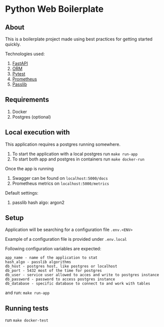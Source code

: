 # Python Web Boilerplate


## About
This is a boilerplate project made using best practices for getting started quickly.

Technologies used:
1. [FastAPI](https://fastapi.tiangolo.com/)
2. [ORM](https://github.com/encode/orm)
3. [Pytest](https://docs.pytest.org/en/stable/)
4. [Prometheus](https://prometheus.io/)
5. [Passlib](https://passlib.readthedocs.io/en/stable/)

## Requirements
1. Docker
2. Postgres (optional)


## Local execution with
This application requires a postgres running somewhere. 
1. To start the application with a local postgres run `make run-app`
2. To start both app and postgres in containers run `make docker-run`

Once the app is running

1. Swagger can be found on `localhost:5000/docs`
2. Prometheus metrics on `localhost:5000/metrics`

Default settings:
1. passlib hash algo: argon2 

## Setup
Application will be searching for a configuration file `.env.<ENV>`

Example of a configuration file is provided under `.env.local`

Following configuration variables are expected:
```
app_name - name of the application to stat
hash_algo - passlib algorithms
db_host - postgres host, like postgres or localhost
db_port - 5432 most of the time for postgres
db_user - service user allowed to acces and write to postgres instance
db_password - password to access postgres instance
db_database - specific database to connect to and work with tables
```
and run: `make run-app`

## Running tests

run `make docker-test`
